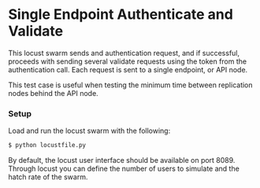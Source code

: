 # Single Endpoint Authenticate and Validate

This locust swarm sends and authentication request, and if successful, proceeds
with sending several validate requests using the token from the authentication
call. Each request is sent to a single endpoint, or API node.

This test case is useful when testing the minimum time between replication
nodes behind the API node.

### Setup

Load and run the locust swarm with the following:

```sh
$ python locustfile.py
```

By default, the locust user interface should be available on port 8089. Through
locust you can define the number of users to simulate and the hatch rate of the
swarm.
